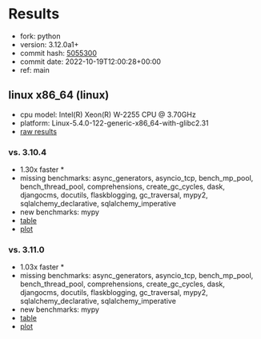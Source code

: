 # Results

- fork: python
- version: 3.12.0a1+
- commit hash: [5055300](https://github.com/python/cpython/commit/5055300)
- commit date: 2022-10-19T12:00:28+00:00
- ref: main

## linux x86_64 (linux)

- cpu model: Intel(R) Xeon(R) W-2255 CPU @ 3.70GHz
- platform: Linux-5.4.0-122-generic-x86_64-with-glibc2.31
- [raw results](bm-20221019-linux-x86_64-python-main-3.12.0a1%2B-5055300.json)

### vs. 3.10.4

- 1.30x faster \*
- missing benchmarks: async_generators, asyncio_tcp, bench_mp_pool, bench_thread_pool, comprehensions, create_gc_cycles, dask, djangocms, docutils, flaskblogging, gc_traversal, mypy2, sqlalchemy_declarative, sqlalchemy_imperative
- new benchmarks: mypy
- [table](bm-20221019-linux-x86_64-python-main-3.12.0a1%2B-5055300-vs-3.10.4.md)
- [plot](bm-20221019-linux-x86_64-python-main-3.12.0a1%2B-5055300-vs-3.10.4.png)

### vs. 3.11.0

- 1.03x faster \*
- missing benchmarks: async_generators, asyncio_tcp, bench_mp_pool, bench_thread_pool, comprehensions, create_gc_cycles, dask, djangocms, docutils, flaskblogging, gc_traversal, mypy2, sqlalchemy_declarative, sqlalchemy_imperative
- new benchmarks: mypy
- [table](bm-20221019-linux-x86_64-python-main-3.12.0a1%2B-5055300-vs-3.11.0.md)
- [plot](bm-20221019-linux-x86_64-python-main-3.12.0a1%2B-5055300-vs-3.11.0.png)

